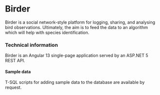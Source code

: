 # Birder
Birder is a social network-style platform for logging, sharing, and analysing bird observations. Ultimately, the aim is to feed the data to an algorithm which will help with species identification. 


### Technical information

Birder is an Angular 13 single-page application served by an ASP.NET 5 REST API.

#### Sample data

T-SQL scripts for adding sample data to the database are available by request.
